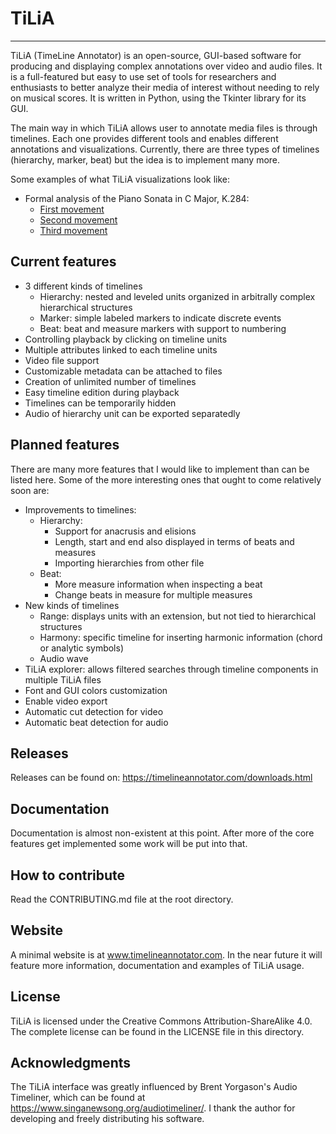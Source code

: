 # TiLiA

---

TiLiA (TimeLine Annotator) is an open-source, GUI-based software for producing and displaying complex annotations over video and audio files. It is a full-featured but easy to use set of tools for researchers and enthusiasts to better analyze their media of interest without needing to rely on musical scores. It is written in Python, using the Tkinter library for its GUI.

The main way in which TiLiA allows user to annotate media files is through timelines. Each one provides different tools and enables different annotations and visualizations. Currently, there are three types of timelines (hierarchy, marker, beat) but the idea is to implement many more.

Some examples of what TiLiA visualizations look like:

- Formal analysis of the Piano Sonata in C Major, K.284:
  - [First movement](https://www.timelineannotator.com/examples/mozart-k284-i)
  - [Second movement](https://www.timelineannotator.com/examples/mozart-k284-ii)
  - [Third movement](https://www.timelineannotator.com/examples/mozart-k284-iii)

## Current features
 - 3 different kinds of timelines
   - Hierarchy: nested and leveled units organized in arbitrally complex hierarchical structures
   - Marker: simple labeled markers to indicate discrete events
   - Beat: beat and measure markers with support to numbering
 - Controlling playback by clicking on timeline units
 - Multiple attributes linked to each timeline units
 - Video file support
 - Customizable metadata can be attached to files
 - Creation of unlimited number of timelines
 - Easy timeline edition during playback
 - Timelines can be temporarily hidden 
 - Audio of hierarchy unit can be exported separatedly 

## Planned features

There are many more features that I would like to implement than can be listed here. Some of the more interesting ones that ought to come relatively soon are:
- Improvements to timelines:
  - Hierarchy:
    - Support for anacrusis and elisions
    - Length, start and end also displayed in terms of beats and measures
    - Importing hierarchies from other file
  - Beat:
    - More measure information when inspecting a beat
    - Change beats in measure for multiple measures
- New kinds of timelines
  - Range: displays units with an extension, but not tied to hierarchical structures
  - Harmony: specific timeline for inserting harmonic information (chord or analytic symbols)
  - Audio wave
- TiLiA explorer: allows filtered searches through timeline components in multiple TiLiA files
- Font and GUI colors customization
- Enable video export
- Automatic cut detection for video
- Automatic beat detection for audio

## Releases

Releases can be found on: https://timelineannotator.com/downloads.html

## Documentation

Documentation is almost non-existent at this point. After more of the core features get implemented some work will be put into that.

## How to contribute

Read the CONTRIBUTING.md file at the root directory.

## Website

A minimal website is at www.timelineannotator.com. In the near future it will feature more information, documentation and examples of TiLiA usage.

## License

TiLiA is licensed under the Creative Commons Attribution-ShareAlike 4.0. The complete license can be found in the LICENSE file in this directory.

## Acknowledgments

The TiLiA interface was greatly influenced by Brent Yorgason's Audio Timeliner, which can be found at https://www.singanewsong.org/audiotimeliner/. I thank the author for developing and freely distributing his software.  

